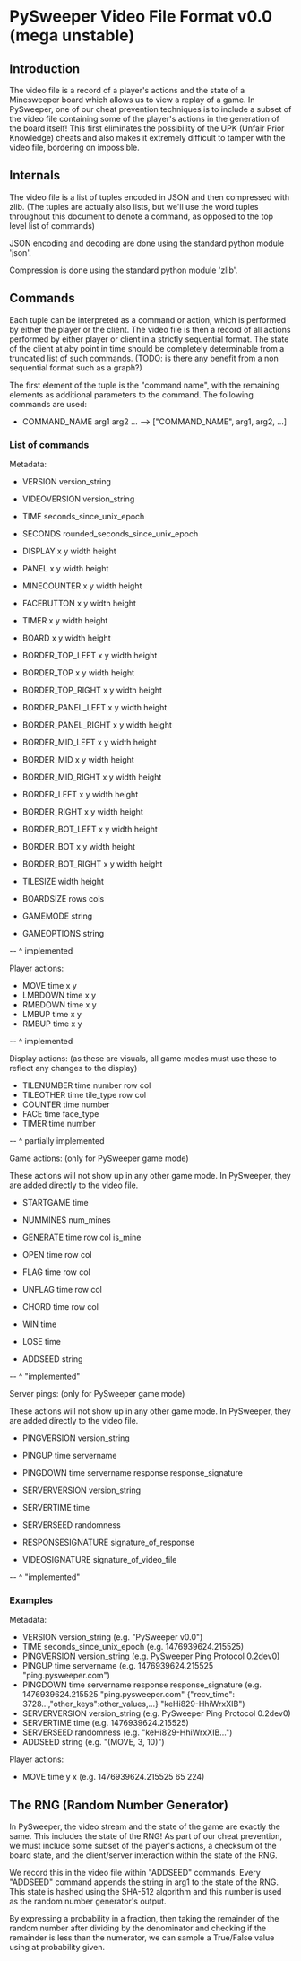 PySweeper Video File Format v0.0 (mega unstable)
====

## Introduction

The video file is a record of a player's actions and the state of a Minesweeper
board which allows us to view a replay of a game. In PySweeper, one of our cheat
prevention techniques is to include a subset of the video file containing some
of the player's actions in the generation of the board itself! This first
eliminates the possibility of the UPK (Unfair Prior Knowledge) cheats and also
makes it extremely difficult to tamper with the video file, bordering on
impossible.

## Internals

The video file is a list of tuples encoded in JSON and then compressed with
zlib. (The tuples are actually also lists, but we'll use the word tuples
throughout this document to denote a command, as opposed to the top level
list of commands)

JSON encoding and decoding are done using the standard python module 'json'.

Compression is done using the standard python module 'zlib'.

## Commands

Each tuple can be interpreted as a command or action, which is performed by
either the player or the client. The video file is then a record of all actions
performed by either player or client in a strictly sequential format. The state
of the client at aby point in time should be completely determinable from a
truncated list of such commands. (TODO: is there any benefit from a non
sequential format such as a graph?)

The first element of the tuple is the "command name", with the remaining
elements as additional parameters to the command. The following commands
are used:

* COMMAND_NAME arg1 arg2 ... --> ["COMMAND_NAME", arg1, arg2, ...]

### List of commands

Metadata:

* VERSION      version_string
* VIDEOVERSION version_string
* TIME         seconds_since_unix_epoch
* SECONDS      rounded_seconds_since_unix_epoch

* DISPLAY            x y width height
* PANEL              x y width height
* MINECOUNTER        x y width height
* FACEBUTTON         x y width height
* TIMER              x y width height
* BOARD              x y width height

* BORDER_TOP_LEFT    x y width height
* BORDER_TOP         x y width height
* BORDER_TOP_RIGHT   x y width height
* BORDER_PANEL_LEFT  x y width height
* BORDER_PANEL_RIGHT x y width height
* BORDER_MID_LEFT    x y width height
* BORDER_MID         x y width height
* BORDER_MID_RIGHT   x y width height
* BORDER_LEFT        x y width height
* BORDER_RIGHT       x y width height
* BORDER_BOT_LEFT    x y width height
* BORDER_BOT         x y width height
* BORDER_BOT_RIGHT   x y width height

* TILESIZE     width height
* BOARDSIZE    rows cols

* GAMEMODE     string
* GAMEOPTIONS  string

-- ^ implemented

Player actions:

* MOVE      time x y
* LMBDOWN   time x y
* RMBDOWN   time x y
* LMBUP     time x y
* RMBUP     time x y

-- ^ implemented

Display actions: (as these are visuals, all game modes must use these to
reflect any changes to the display)

* TILENUMBER time number    row col
* TILEOTHER  time tile_type row col
* COUNTER    time number
* FACE       time face_type
* TIMER      time number

-- ^ partially implemented

Game actions: (only for PySweeper game mode)

These actions will not show up in any other game mode. In PySweeper, they are
added directly to the video file.

* STARTGAME time
* NUMMINES  num_mines
* GENERATE  time row col is_mine
* OPEN      time row col
* FLAG      time row col
* UNFLAG    time row col
* CHORD     time row col
* WIN       time
* LOSE      time

* ADDSEED string

-- ^ "implemented"

Server pings: (only for PySweeper game mode)

These actions will not show up in any other game mode. In PySweeper, they are
added directly to the video file.

* PINGVERSION  version_string
* PINGUP       time servername
* PINGDOWN     time servername response response_signature

* SERVERVERSION     version_string
* SERVERTIME        time
* SERVERSEED        randomness
* RESPONSESIGNATURE signature_of_response
* VIDEOSIGNATURE    signature_of_video_file

-- ^ "implemented"

### Examples

Metadata:

* VERSION version_string (e.g. "PySweeper v0.0")
* TIME seconds_since_unix_epoch (e.g. 1476939624.215525)
* PINGVERSION version_string (e.g. PySweeper Ping Protocol 0.2dev0)
* PINGUP time servername (e.g. 1476939624.215525 "ping.pysweeper.com")
* PINGDOWN time servername response response_signature (e.g. 1476939624.215525 "ping.pysweeper.com" {"recv_time": 3728...,"other_keys":other_values,...} "keHi829-HhiWrxXIB")
* SERVERVERSION version_string (e.g. PySweeper Ping Protocol 0.2dev0)
* SERVERTIME time (e.g. 1476939624.215525)
* SERVERSEED randomness (e.g. "keHi829-HhiWrxXIB...")
* ADDSEED string (e.g. "(MOVE, 3, 10)")

Player actions:

* MOVE time y x (e.g. 1476939624.215525 65 224)

## The RNG (Random Number Generator)

In PySweeper, the video stream and the state of the game are exactly the same. This includes the state of the RNG! As part of our cheat prevention, we must include some subset of the player's actions, a checksum of the board state, and the client/server interaction within the state of the RNG.

We record this in the video file within "ADDSEED" commands. Every "ADDSEED" command appends the string in arg1 to the state of the RNG. This state is hashed using the SHA-512 algorithm and this number is used as the random number generator's output.

By expressing a probability in a fraction, then taking the remainder of the random number after dividing by the denominator and checking if the remainder is less than the numerator, we can sample a True/False value using at probability given.

